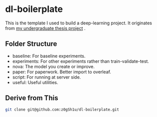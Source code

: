 # dl-boilerplate

This is the template I used to build a deep-learning project. It originates from [my undergraduate thesis project](https://github.com/z0gSh1u/graduation-project) .

## Folder Structure

- baseline: For baseline experiments.
- experiments: For other experiments rather than train-validate-test.
- nova: The model you create or improve.
- paper: For paperwork. Better import to overleaf.
- script: For running at server side.
- useful: Useful utilities.

## Derive from This

```sh
git clone git@github.com:z0gSh1u/dl-boilerplate.git
```

